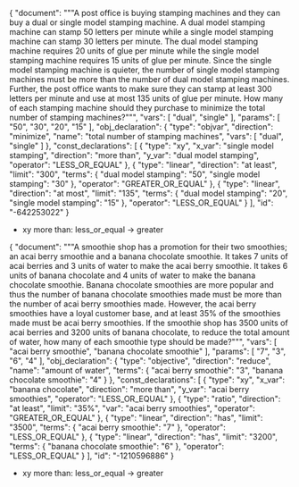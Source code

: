 {
    "document": """A post office is buying stamping machines and they can buy a dual or single model stamping machine.
A dual model stamping machine can stamp 50 letters per minute while a single model stamping machine can stamp 30 letters per minute.
The dual model stamping machine requires 20 units of glue per minute while the single model stamping machine requires 15 units of glue per minute.
Since the single model stamping machine is quieter, the number of single model stamping machines must be more than the number of dual model stamping machines.
Further, the post office wants to make sure they can stamp at least 300 letters per minute and use at most 135 units of glue per minute.
How many of each stamping machine should they purchase to minimize the total number of stamping machines?""",
    "vars": [
        "dual",
        "single"
    ],
    "params": [
        "50",
        "30",
        "20",
        "15"
    ],
    "obj_declaration": {
        "type": "objvar",
        "direction": "minimize",
        "name": "total number of stamping machines",
        "vars": [
            "dual",
            "single"
        ]
    },
    "const_declarations": [
        {
            "type": "xy",
            "x_var": "single model stamping",
            "direction": "more than",
            "y_var": "dual model stamping",
            "operator": "LESS_OR_EQUAL"
        },
        {
            "type": "linear",
            "direction": "at least",
            "limit": "300",
            "terms": {
                "dual model stamping": "50",
                "single model stamping": "30"
            },
            "operator": "GREATER_OR_EQUAL"
        },
        {
            "type": "linear",
            "direction": "at most",
            "limit": "135",
            "terms": {
                "dual model stamping": "20",
                "single model stamping": "15"
            },
            "operator": "LESS_OR_EQUAL"
        }
    ],
    "id": "-642253022"
}
- xy more than: less_or_equal -> greater

{
    "document": """A smoothie shop has a promotion for their two smoothies; an acai berry smoothie and a banana chocolate smoothie.
It takes 7 units of acai berries and 3 units of water to make the acai berry smoothie.
It takes 6 units of banana chocolate and 4 units of water to make the banana chocolate smoothie.
Banana chocolate smoothies are more popular and thus the number of banana chocolate smoothies made must be more than the number of acai berry smoothies made.
However, the acai berry smoothies have a loyal customer base, and at least 35% of the smoothies made must be acai berry smoothies.
If the smoothie shop has 3500 units of acai berries and 3200 units of banana chocolate, to reduce the total amount of water, how many of each smoothie type should be made?""",
    "vars": [
        "acai berry smoothie",
        "banana chocolate smoothie"
    ],
    "params": [
        "7",
        "3",
        "6",
        "4"
    ],
    "obj_declaration": {
        "type": "objective",
        "direction": "reduce",
        "name": "amount of water",
        "terms": {
            "acai berry smoothie": "3",
            "banana chocolate smoothie": "4"
        }
    },
    "const_declarations": [
        {
            "type": "xy",
            "x_var": "banana chocolate",
            "direction": "more than",
            "y_var": "acai berry smoothies",
            "operator": "LESS_OR_EQUAL"
        },
        {
            "type": "ratio",
            "direction": "at least",
            "limit": "35%",
            "var": "acai berry smoothies",
            "operator": "GREATER_OR_EQUAL"
        },
        {
            "type": "linear",
            "direction": "has",
            "limit": "3500",
            "terms": {
                "acai berry smoothie": "7"
            },
            "operator": "LESS_OR_EQUAL"
        },
        {
            "type": "linear",
            "direction": "has",
            "limit": "3200",
            "terms": {
                "banana chocolate smoothie": "6"
            },
            "operator": "LESS_OR_EQUAL"
        }
    ],
    "id": "-1210596886"
}
- xy more than: less_or_equal -> greater
